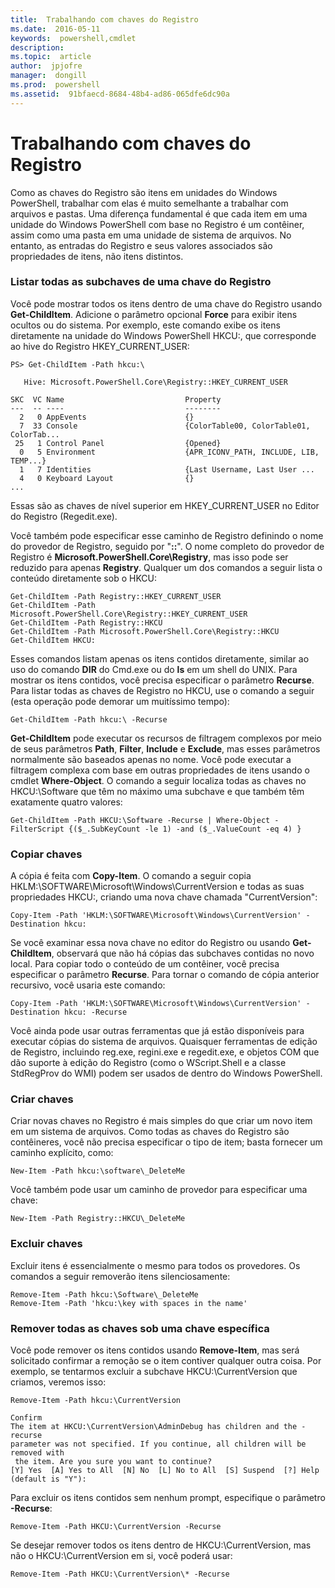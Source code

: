 ```yaml
---
title:  Trabalhando com chaves do Registro
ms.date:  2016-05-11
keywords:  powershell,cmdlet
description:  
ms.topic:  article
author:  jpjofre
manager:  dongill
ms.prod:  powershell
ms.assetid:  91bfaecd-8684-48b4-ad86-065dfe6dc90a
---
```


# Trabalhando com chaves do Registro
Como as chaves do Registro são itens em unidades do Windows PowerShell, trabalhar com elas é muito semelhante a trabalhar com arquivos e pastas. Uma diferença fundamental é que cada item em uma unidade do Windows PowerShell com base no Registro é um contêiner, assim como uma pasta em uma unidade de sistema de arquivos. No entanto, as entradas do Registro e seus valores associados são propriedades de itens, não itens distintos.

### Listar todas as subchaves de uma chave do Registro
Você pode mostrar todos os itens dentro de uma chave do Registro usando **Get-ChildItem**. Adicione o parâmetro opcional **Force** para exibir itens ocultos ou do sistema. Por exemplo, este comando exibe os itens diretamente na unidade do Windows PowerShell HKCU:, que corresponde ao hive do Registro HKEY_CURRENT_USER:

```
PS> Get-ChildItem -Path hkcu:\

   Hive: Microsoft.PowerShell.Core\Registry::HKEY_CURRENT_USER

SKC  VC Name                           Property
---  -- ----                           --------
  2   0 AppEvents                      {}
  7  33 Console                        {ColorTable00, ColorTable01, ColorTab...
 25   1 Control Panel                  {Opened}
  0   5 Environment                    {APR_ICONV_PATH, INCLUDE, LIB, TEMP...}
  1   7 Identities                     {Last Username, Last User ...
  4   0 Keyboard Layout                {}
...
```

Essas são as chaves de nível superior em HKEY_CURRENT_USER no Editor do Registro (Regedit.exe).

Você também pode especificar esse caminho de Registro definindo o nome do provedor de Registro, seguido por "**::**". O nome completo do provedor de Registro é **Microsoft.PowerShell.Core\Registry**, mas isso pode ser reduzido para apenas **Registry**. Qualquer um dos comandos a seguir lista o conteúdo diretamente sob o HKCU:

```
Get-ChildItem -Path Registry::HKEY_CURRENT_USER
Get-ChildItem -Path Microsoft.PowerShell.Core\Registry::HKEY_CURRENT_USER
Get-ChildItem -Path Registry::HKCU
Get-ChildItem -Path Microsoft.PowerShell.Core\Registry::HKCU
Get-ChildItem HKCU:
```

Esses comandos listam apenas os itens contidos diretamente, similar ao uso do comando **DIR** do Cmd.exe ou do **ls** em um shell do UNIX. Para mostrar os itens contidos, você precisa especificar o parâmetro **Recurse**. Para listar todas as chaves de Registro no HKCU, use o comando a seguir (esta operação pode demorar um muitíssimo tempo):

```
Get-ChildItem -Path hkcu:\ -Recurse
```

**Get-ChildItem** pode executar os recursos de filtragem complexos por meio de seus parâmetros **Path**, **Filter**, **Include** e **Exclude**, mas esses parâmetros normalmente são baseados apenas no nome. Você pode executar a filtragem complexa com base em outras propriedades de itens usando o cmdlet **Where-Object**. O comando a seguir localiza todas as chaves no HKCU:\Software que têm no máximo uma subchave e que também têm exatamente quatro valores:

```
Get-ChildItem -Path HKCU:\Software -Recurse | Where-Object -FilterScript {($_.SubKeyCount -le 1) -and ($_.ValueCount -eq 4) }
```

### Copiar chaves
A cópia é feita com **Copy-Item**. O comando a seguir copia HKLM:\SOFTWARE\Microsoft\Windows\CurrentVersion e todas as suas propriedades HKCU:\, criando uma nova chave chamada "CurrentVersion":

```
Copy-Item -Path 'HKLM:\SOFTWARE\Microsoft\Windows\CurrentVersion' -Destination hkcu:
```

Se você examinar essa nova chave no editor do Registro ou usando **Get-ChildItem**, observará que não há cópias das subchaves contidas no novo local. Para copiar todo o conteúdo de um contêiner, você precisa especificar o parâmetro **Recurse**. Para tornar o comando de cópia anterior recursivo, você usaria este comando:

```
Copy-Item -Path 'HKLM:\SOFTWARE\Microsoft\Windows\CurrentVersion' -Destination hkcu: -Recurse
```

Você ainda pode usar outras ferramentas que já estão disponíveis para executar cópias do sistema de arquivos. Quaisquer ferramentas de edição de Registro, incluindo reg.exe, regini.exe e regedit.exe, e objetos COM que dão suporte à edição do Registro (como o WScript.Shell e a classe StdRegProv do WMI) podem ser usados de dentro do Windows PowerShell.

### Criar chaves
Criar novas chaves no Registro é mais simples do que criar um novo item em um sistema de arquivos. Como todas as chaves do Registro são contêineres, você não precisa especificar o tipo de item; basta fornecer um caminho explícito, como:

```
New-Item -Path hkcu:\software\_DeleteMe
```

Você também pode usar um caminho de provedor para especificar uma chave:

```
New-Item -Path Registry::HKCU\_DeleteMe
```

### Excluir chaves
Excluir itens é essencialmente o mesmo para todos os provedores. Os comandos a seguir removerão itens silenciosamente:

```
Remove-Item -Path hkcu:\Software\_DeleteMe
Remove-Item -Path 'hkcu:\key with spaces in the name'
```

### Remover todas as chaves sob uma chave específica
Você pode remover os itens contidos usando **Remove-Item**, mas será solicitado confirmar a remoção se o item contiver qualquer outra coisa. Por exemplo, se tentarmos excluir a subchave HKCU:\\CurrentVersion que criamos, veremos isso:

```
Remove-Item -Path hkcu:\CurrentVersion

Confirm
The item at HKCU:\CurrentVersion\AdminDebug has children and the -recurse
parameter was not specified. If you continue, all children will be removed with
 the item. Are you sure you want to continue?
[Y] Yes  [A] Yes to All  [N] No  [L] No to All  [S] Suspend  [?] Help
(default is "Y"):
```

Para excluir os itens contidos sem nenhum prompt, especifique o parâmetro **-Recurse**:

```
Remove-Item -Path HKCU:\CurrentVersion -Recurse
```

Se desejar remover todos os itens dentro de HKCU:\\CurrentVersion, mas não o HKCU:\\CurrentVersion em si, você poderá usar:

```
Remove-Item -Path HKCU:\CurrentVersion\* -Recurse
```



<!--HONumber=May16_HO2-->


